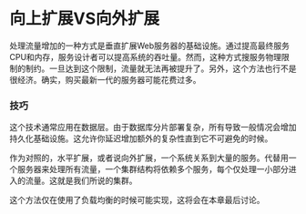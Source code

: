 # 向上扩展VS向外扩展

处理流量增加的一种方式是垂直扩展Web服务器的基础设施。通过提高最终服务CPU和内存，服务设计者可以提高系统的吞吐量。然而，这种方式搜服务物理限制的制约。一旦达到这个限制，流量就无法再被提升了。另外，这个方法也行不是很经济。确实，购买最新一代的服务器可能花费过多。

### 技巧
这个技术通常应用在数据层。由于数据库分片部署复杂，所有导致一般情况会增加持久化基础设施。这允许你延迟增加额外的复杂性直到它不可避免的时候。

作为对照的，水平扩展，或者说向外扩展，一个系统关系到大量的服务。代替用一个服务器来处理所有流量，一个集群结构将依赖多个服务，每个仅处理一小部分进入的流量。这就是我们所说的集群。

这个方法仅在使用了负载均衡的时候可能实现，这将会在本章最后讨论。
